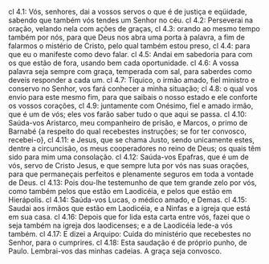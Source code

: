 cl 4.1: Vós, senhores, dai a vossos servos o que é de justiça e eqüidade, sabendo que também vós tendes um Senhor no céu.
cl 4.2: Perseverai na oração, velando nela com ações de graças,
cl 4.3: orando ao mesmo tempo também por nós, para que Deus nos abra uma porta à palavra, a fim de falarmos o mistério de Cristo, pelo qual também estou preso,
cl 4.4: para que eu o manifeste como devo falar.
cl 4.5: Andai em sabedoria para com os que estão de fora, usando bem cada oportunidade.
cl 4.6: A vossa palavra seja sempre com graça, temperada com sal, para saberdes como deveis responder a cada um.
cl 4.7: Tíquico, o irmão amado, fiel ministro e conservo no Senhor, vos fará conhecer a minha situação;
cl 4.8: o qual vos envio para este mesmo fim, para que saibais o nosso estado e ele conforte os vossos corações,
cl 4.9: juntamente com Onésimo, fiel e amado irmão, que é um de vós; eles vos farão saber tudo o que aqui se passa.
cl 4.10: Saúda-vos Aristarco, meu companheiro de prisão, e Marcos, o primo de Barnabé {a respeito do qual recebestes instruções; se for ter convosco, recebei-o},
cl 4.11: e Jesus, que se chama Justo, sendo unicamente estes, dentre a circuncisão, os meus cooperadores no reino de Deus; os quais têm sido para mim uma consolação.
cl 4.12: Saúda-vos Epafras, que é um de vós, servo de Cristo Jesus, e que sempre luta por vós nas suas orações, para que permaneçais perfeitos e plenamente seguros em toda a vontade de Deus.
cl 4.13: Pois dou-lhe testemunho de que tem grande zelo por vós, como também pelos que estão em Laodicéia, e pelos que estão em Hierápolis.
cl 4.14: Saúda-vos Lucas, o médico amado, e Demas.
cl 4.15: Saudai aos irmãos que estão em Laodicéia, e a Ninfas e a igreja que está em sua casa.
cl 4.16: Depois que for lida esta carta entre vós, fazei que o seja também na igreja dos laodicenses; e a de Laodicéia lede-a vós também.
cl 4.17: E dizei a Arquipo: Cuida do ministério que recebestes no Senhor, para o cumprires.
cl 4.18: Esta saudação é de próprio punho, de Paulo. Lembrai-vos das minhas cadeias. A graça seja convosco.
